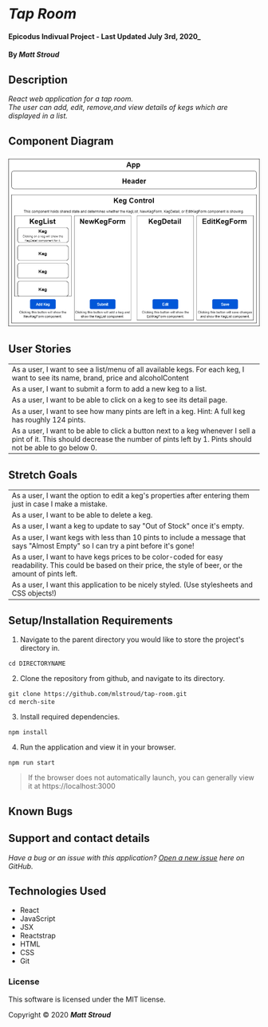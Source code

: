 # _Tap Room_

#### Epicodus Indivual Project - Last Updated July 3rd, 2020_

#### By _**Matt Stroud**_

## Description
_React web application for a tap room._  
_The user can add, edit, remove,and view details of kegs which are displayed in a list._  

## Component Diagram

![Component diagram for tap room application.](https://raw.githubusercontent.com/mlstroud/tap-room/master/diagram.drawio.png)

## User Stories
|  |
|--|
| As a user, I want to see a list/menu of all available kegs. For each keg, I want to see its name, brand, price and alcoholContent |
| As a user, I want to submit a form to add a new keg to a list. |
| As a user, I want to be able to click on a keg to see its detail page. |
| As a user, I want to see how many pints are left in a keg. Hint: A full keg has roughly 124 pints. |
| As a user, I want to be able to click a button next to a keg whenever I sell a pint of it. This should decrease the number of pints left by 1. Pints should not be able to go below 0. |

## Stretch Goals
| |
|--|
| As a user, I want the option to edit a keg's properties after entering them just in case I make a mistake. |
| As a user, I want to be able to delete a keg. |
| As a user, I want a keg to update to say "Out of Stock" once it's empty. |
| As a user, I want kegs with less than 10 pints to include a message that says "Almost Empty" so I can try a pint before it's gone! |
| As a user, I want to have kegs prices to be color-coded for easy readability. This could be based on their price, the style of beer, or the amount of pints left. |
| As a user, I want this application to be nicely styled. (Use stylesheets and CSS objects!) |

## Setup/Installation Requirements

1. Navigate to the parent directory you would like to store the project's directory in.
```
cd DIRECTORYNAME
```
2. Clone the repository from github, and navigate to its directory.
```
git clone https://github.com/mlstroud/tap-room.git
cd merch-site
```
3. Install required dependencies.
```
npm install
```
4. Run the application and view it in your browser.
```
npm run start
```
> If the browser does not automatically launch, you can generally view it at https://localhost:3000

## Known Bugs
 
## Support and contact details

_Have a bug or an issue with this application? [Open a new issue](https://github.com/mlstroud/tap-room/issues) here on GitHub._

## Technologies Used

* React
* JavaScript
* JSX
* Reactstrap
* HTML
* CSS
* Git

### License

This software is licensed under the MIT license.

Copyright © 2020 **_Matt Stroud_**